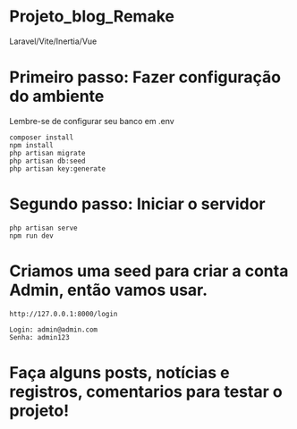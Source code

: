 # Projeto_blog_Remake
Laravel/Vite/Inertia/Vue

# Primeiro passo: Fazer configuração do ambiente
<p>Lembre-se de configurar seu banco em .env</p>

    composer install
    npm install
    php artisan migrate
    php artisan db:seed
    php artisan key:generate

# Segundo passo: Iniciar o servidor

    php artisan serve
    npm run dev

# Criamos uma seed para criar a conta Admin, então vamos usar.

    http://127.0.0.1:8000/login

    Login: admin@admin.com
    Senha: admin123

# Faça alguns posts, notícias e registros, comentarios para testar o projeto!
